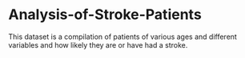 # Analysis-of-Stroke-Patients
This dataset is a compilation of patients of various ages and different variables and how likely they are or have had a stroke.
